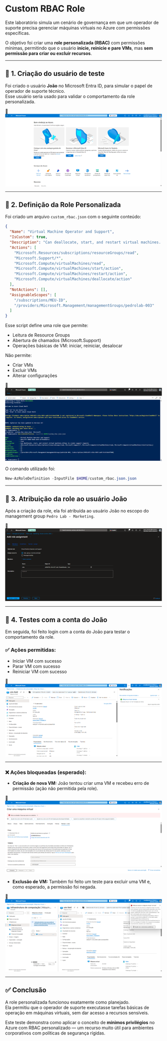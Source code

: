 # Custom RBAC Role

Este laboratório simula um cenário de governança em que um operador de suporte precisa gerenciar máquinas virtuais no Azure com permissões específicas.

O objetivo foi criar uma **role personalizada (RBAC)** com permissões mínimas, permitindo que o usuário **inicie, reinicie e pare VMs**, mas **sem permissão para criar ou excluir recursos**.

---

## 🔧 1. Criação do usuário de teste

Foi criado o usuário **João** no Microsoft Entra ID, para simular o papel de operador de suporte técnico.  
Esse usuário seria usado para validar o comportamento da role personalizada.

📸 ![Criação do usuário João](imagens/01-user-joao.png)

---

## 📄 2. Definição da Role Personalizada

Foi criado um arquivo `custom_rbac.json` com o seguinte conteúdo:

```json
{
  "Name": "Virtual Machine Operator and Support",
  "IsCustom": true,
  "Description": "Can deallocate, start, and restart virtual machines. Allows to create support requests",
  "Actions": [
    "Microsoft.Resources/subscriptions/resourceGroups/read",
    "Microsoft.Support/*",
    "Microsoft.Compute/virtualMachines/read",
    "Microsoft.Compute/virtualMachines/start/action",
    "Microsoft.Compute/virtualMachines/restart/action",
    "Microsoft.Compute/virtualMachines/deallocate/action"
  ],
  "NotActions": [],
  "AssignableScopes": [
    "/subscriptions/MEU-ID",
    "/providers/Microsoft.Management/managementGroups/pedrolab-003"
  ]
}
```

Esse script define uma role que permite:
- Leitura de Resource Groups
- Abertura de chamados (Microsoft.Support)
- Operações básicas de VM: iniciar, reiniciar, desalocar

Não permite:
- Criar VMs
- Excluir VMs
- Alterar configurações

📸 ![Upload do arquivo e execução no Cloud Shell](imagens/02-cloud-shell.png)

O comando utilizado foi:

```powershell
New-AzRoleDefinition -InputFile $HOME/custom_rbac.json.json
```

---

## 👥 3. Atribuição da role ao usuário João

Após a criação da role, ela foi atribuída ao usuário João no escopo do management group `Pedro Lab - Marketing`.

📸 ![Role atribuída ao usuário João](imagens/03-role-assigned.png)

---

## 🧪 4. Testes com a conta do João

Em seguida, foi feito login com a conta do João para testar o comportamento da role.

### ✅ Ações permitidas:

- Iniciar VM com sucesso  
- Parar VM com sucesso  
- Reiniciar VM com sucesso

📸 ![VM iniciada com sucesso pela conta do João](imagens/04-vm-started.png)

---

### ❌ Ações bloqueadas (esperado):

- **Criação de nova VM:** João tentou criar uma VM e recebeu erro de permissão (ação não permitida pela role).

📸 ![Erro ao tentar criar VM](imagens/05-create-error.png)

- **Exclusão de VM:** Também foi feito um teste para excluir uma VM e, como esperado, a permissão foi negada.

📸 ![Erro ao tentar excluir VM](imagens/06-delete-error.png)

---

## ✅ Conclusão

A role personalizada funcionou exatamente como planejado.  
Ela permitiu que o operador de suporte executasse tarefas básicas de operação em máquinas virtuais, sem dar acesso a recursos sensíveis.

Este teste demonstra como aplicar o conceito de **mínimos privilégios** no Azure com RBAC personalizado — um recurso muito útil para ambientes corporativos com políticas de segurança rígidas.
